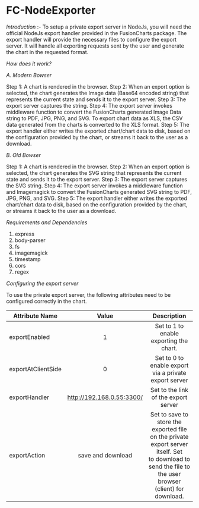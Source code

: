 # FC-NodeExporter

*Introduction* :- To setup a private export server in NodeJs, you will need the official NodeJs export handler provided in the FusionCharts package. The export handler will provide the necessary files to configure the export server. It will handle all exporting requests sent by the user and generate the chart in the requested format. 

*How does it work?*

*A. Modern Bowser*

Step 1: A chart is rendered in the browser.
Step 2: When an export option is selected, the chart generates the Image data (Base64 encoded  string) that represents the current state and sends it to the export server.
Step 3: The export server captures the string.
Step 4: The export server invokes middleware function to convert the FusionCharts generated Image Data string to PDF, JPG, PNG, and SVG. To export chart data as XLS, the CSV data generated from the charts is converted to the XLS format.
Step 5: The export handler either writes the exported chart/chart data to disk, based on the configuration provided by the chart, or streams it back to the user as a download.

*B. Old Bowser*

Step 1: A chart is rendered in the browser.
Step 2: When an export option is selected, the chart generates the SVG string that represents the current state and sends it to the export server.
Step 3: The export server captures the SVG string.
Step 4: The export server invokes a middleware function and Imagemagick to convert the FusionCharts generated SVG string to PDF, JPG, PNG, and SVG. 
Step 5: The export handler either writes the exported chart/chart data to disk, based on the configuration provided by the chart, or streams it back to the user as a download.

*Requirements and Dependencies*

1. express
2. body-parser
3. fs
4. imagemagick
5. timestamp
6. cors
7. regex

*Configuring the export server*

To use the private export server, the following attributes need to be configured correctly in the chart.

| Attribute Name	     |      Value	                |     Description                                                            |
|----------------------|:--------------------------:|:--------------------------------------------------------------------------:|
| exportEnabled   	   |        1	                  | Set to 1 to enable exporting the chart.                                    |
| exportAtClientSide	 |        0	                  | Set to 0 to enable export via a private export server                      |
| exportHandler	       |  http://192.168.0.55:3300/ | Set to the link of the export server	                                     |
| exportAction	       |    save and download	      | Set to save to store the exported file on the private export server itself. Set to download to send the file to the user browser (client) for download.|
